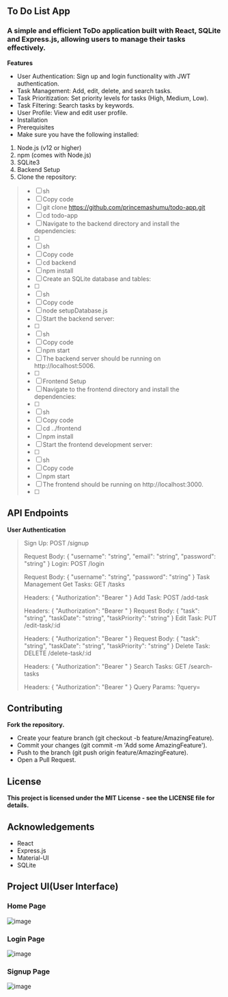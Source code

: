 ## **To Do List App**


### A simple and efficient ToDo application built with React, SQLite and Express.js, allowing users to manage their tasks effectively.

**Features**

- User Authentication: Sign up and login functionality with JWT authentication.
- Task Management: Add, edit, delete, and search tasks.
- Task Prioritization: Set priority levels for tasks (High, Medium, Low).
- Task Filtering: Search tasks by keywords.
- User Profile: View and edit user profile.
- Installation
- Prerequisites
- Make sure you have the following installed:
1. Node.js (v12 or higher)
2. npm (comes with Node.js)
3. SQLite3
4. Backend Setup
5. Clone the repository:

> - [ ] sh
> - [ ] Copy code
> - [ ] git clone https://github.com/princemashumu/todo-app.git
> - [ ] cd todo-app
> - [ ] Navigate to the backend directory and install the dependencies:
> - [ ] 
> - [ ] sh
> - [ ] Copy code
> - [ ] cd backend
> - [ ] npm install
> - [ ] Create an SQLite database and tables:
> - [ ] 
> - [ ] sh
> - [ ] Copy code
> - [ ] node setupDatabase.js
> - [ ] Start the backend server:
> - [ ] 
> - [ ] sh
> - [ ] Copy code
> - [ ] npm start
> - [ ] The backend server should be running on http://localhost:5006.
> - [ ] 
> - [ ] Frontend Setup
> - [ ] Navigate to the frontend directory and install the dependencies:
> - [ ] 
> - [ ] sh
> - [ ] Copy code
> - [ ] cd ../frontend
> - [ ] npm install
> - [ ] Start the frontend development server:
> - [ ] 
> - [ ] sh
> - [ ] Copy code
> - [ ] npm start
> - [ ] The frontend should be running on http://localhost:3000.
> - [ ] 
>


## API Endpoints
**User Authentication**

> Sign Up: POST /signup
> 
> Request Body: { "username": "string", "email": "string", "password": "string" }
> Login: POST /login
> 
> Request Body: { "username": "string", "password": "string" }
> Task Management
> Get Tasks: GET /tasks
> 
> Headers: { "Authorization": "Bearer <token>" }
> Add Task: POST /add-task
> 
> Headers: { "Authorization": "Bearer <token>" }
> Request Body: { "task": "string", "taskDate": "string", "taskPriority": "string" }
> Edit Task: PUT /edit-task/:id
> 
> Headers: { "Authorization": "Bearer <token>" }
> Request Body: { "task": "string", "taskDate": "string", "taskPriority": "string" }
> Delete Task: DELETE /delete-task/:id
> 
> Headers: { "Authorization": "Bearer <token>" }
> Search Tasks: GET /search-tasks
> 
> Headers: { "Authorization": "Bearer <token>" }
> Query Params: ?query=<search-term>

## Contributing
**Fork the repository.**

- Create your feature branch (git checkout -b feature/AmazingFeature).
- Commit your changes (git commit -m 'Add some AmazingFeature').
- Push to the branch (git push origin feature/AmazingFeature).
- Open a Pull Request.
## License
**This project is licensed under the MIT License - see the LICENSE file for details.**

## Acknowledgements

- React
- Express.js
- Material-UI
- SQLite

## Project UI(User Interface)
### Home Page
![image](https://github.com/user-attachments/assets/f21f6a7c-2e3c-4660-9aec-a8eb10e7a563)
### Login Page
![image](https://github.com/user-attachments/assets/6d2e510d-5bbc-4406-9e3e-257864302f6c)
### Signup Page
![image](https://github.com/user-attachments/assets/1936bd94-ac82-4321-8aab-0053c4945190)


